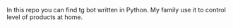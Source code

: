In this repo you can find tg bot written in Python. My family use it to control level of products at home. 
